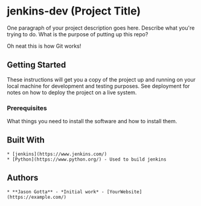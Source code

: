 # jenkins-dev (Project Title)

One paragraph of your project description goes here. Describe what you're trying to do.
What is the purpose of putting up this repo?

Oh neat this is how Git works!

## Getting Started

These instructions will get you a copy of the project up and running on your local machine
for development and testing purposes. See deployment for notes on how to deploy the project
on a live system.

### Prerequisites

What things you need to install the software and how to install them.

## Built With

    * [jenkins](https://www.jenkins.com/)
    * [Python](https://www.python.org/) - Used to build jenkins

## Authors

    * **Jason Gotta** - *Initial work* - [YourWebsite](https://example.com/)
